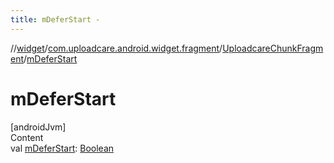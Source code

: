 ```yaml
---
title: mDeferStart -
---
```

//[widget](../../index.md)/[com.uploadcare.android.widget.fragment](../index.md)/[UploadcareChunkFragment](index.md)/[mDeferStart](m-defer-start.md)



# mDeferStart  
[androidJvm]  
Content  
val [mDeferStart](m-defer-start.md): [Boolean](https://kotlinlang.org/api/latest/jvm/stdlib/kotlin/-boolean/index.html)  



